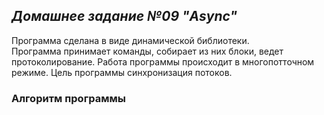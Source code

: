 ## *Домашнее задание №09 "Async"* 

Программа сделана в виде динамической библиотеки.   
Программа принимает команды, собирает из них блоки, ведет протоколирование. Работа 
программы происходит в многопотточном режиме. Цель программы синхронизация потоков.

### Алгоритм программы


